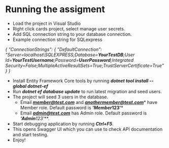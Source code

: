 # Running the assigment

- Load the project in Visual Studio
- Right click cards project, select manage user secrets.
- Add SQL connection string to your database connection.
- Example connection string for SQLexpress 
 
*{
  "ConnectionStrings": {
    "DefaultConnection": "Server=localhost\\SQLEXPRESS;Database=**YourTestDB**;User Id=**YourTestUsername**;Password=**UserPassword**;Integrated Security=False;MultipleActiveResultSets=True;TrustServerCertificate=True"
  }
}*

- Install Entity Framework Core tools by running ***dotnet tool install --global dotnet-ef***
- Run ***dotnet ef database update*** to run latest migration and seed users.
- The project will seed 3 users in the database.
    - Email ***member@test.com*** and ***anothermember@test.com**** have Member role. Default password is ***'Member*123'***
    - Email ***admin@test.com*** has Admin role. Default password is ***'Admin**123'***.
- Start debugging application by running ***Ctrl+F5***.
- This opens Swagger UI which you can use to check API documentation and start testing.
- Enjoy!